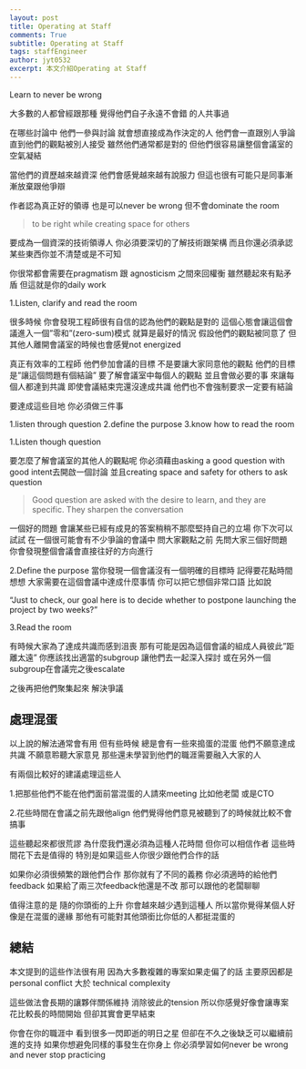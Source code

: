 ```yaml
---
layout: post
title: Operating at Staff
comments: True 
subtitle: Operating at Staff
tags: staffEngineer
author: jyt0532
excerpt: 本文介紹Operating at Staff
---
```


Learn to never be wrong


大多數的人都曾經跟那種 覺得他們自子永遠不會錯 的人共事過 

在哪些討論中 他們一參與討論 就會想直接成為作決定的人 他們會一直跟別人爭論 直到他們的觀點被別人接受 雖然他們通常都是對的 但他們很容易讓整個會議室的空氣凝結

當他們的資歷越來越資深 他們會感覺越來越有說服力 但這也很有可能只是同事漸漸放棄跟他爭辯 


作者認為真正好的領導 也是可以never be wrong 但不會dominate the room

> to be right while creating space for others

要成為一個資深的技術領導人 你必須要深切的了解技術跟架構 而且你還必須承認某些東西你並不清楚或是不可知

你很常都會需要在pragmatism 跟 agnosticism 之間來回權衡 雖然聽起來有點矛盾 但這就是你的daily work

1.Listen, clarify and read the room

很多時候 你會發現工程師很有自信的認為他們的觀點是對的 這個心態會讓這個會議進入一個”零和”(zero-sum)模式 就算是最好的情況 假設他們的觀點被同意了 但其他人離開會議室的時候也會感覺not energized

真正有效率的工程師 他們參加會議的目標 不是要讓大家同意他的觀點 他們的目標是”讓這個問題有個結論” 要了解會議室中每個人的觀點 並且會做必要的事 來讓每個人都達到共識 即使會議結束完還沒達成共識 他們也不會強制要求一定要有結論

要達成這些目地 你必須做三件事 

1.listen through question
2.define the purpose
3.know how to read the room

1.Listen though question

要怎麼了解會議室的其他人的觀點呢 你必須藉由asking a good question with good intent去開啟一個討論 並且creating space and safety for others to ask question

> Good question are asked with the desire to learn, and they are specific. They sharpen the conversation

一個好的問題 會讓某些已經有成見的答案稍稍不那麼堅持自己的立場 你下次可以試試 在一個很可能會有不少爭論的會議中 問大家觀點之前 先問大家三個好問題 你會發現整個會議會直接往好的方向進行


2.Define the purpose
 當你發現一個會議沒有一個明確的目標時 記得要花點時間想想 大家需要在這個會議中達成什麼事情 你可以把它想個非常口語 比如說

“Just to check, our goal here is to decide whether to postpone launching the project by two weeks?”

3.Read the room

有時候大家為了達成共識而感到沮喪 那有可能是因為這個會議的組成人員彼此”距離太遠” 你應該找出適當的subgroup 讓他們去一起深入探討 或在另外一個subgroup在會議完之後escalate 

之後再把他們聚集起來 解決爭議

## 處理混蛋

以上說的解法通常會有用 但有些時候 總是會有一些來搗蛋的混蛋 他們不願意達成共識 不願意聆聽大家意見 那些還未學習到他們的職涯需要融入大家的人

有兩個比較好的建議處理這些人

1.把那些他們不能在他們面前當混蛋的人請來meeting 比如他老闆 或是CTO

2.花些時間在會議之前先跟他align 他們覺得他們意見被聽到了的時候就比較不會搞事

這些聽起來都很荒謬 為什麼我們還必須為這種人花時間 但你可以相信作者 這些時間花下去是值得的 特別是如果這些人你很少跟他們合作的話

如果你必須很頻繁的跟他們合作 那你就有了不同的義務 你必須適時的給他們feedback 如果給了兩三次feedback他還是不改 那可以跟他的老闆聊聊

值得注意的是 隨的你頭銜的上升 你會越來越少遇到這種人 所以當你覺得某個人好像是在混蛋的邊緣 那他有可能對其他頭銜比你低的人都挺混蛋的

## 總結

本文提到的這些作法很有用 因為大多數複雜的專案如果走偏了的話 主要原因都是personal conflict 大於 technical complexity 

這些做法會長期的讓夥伴關係維持 消除彼此的tension 所以你感覺好像會讓專案花比較長的時間開始 但卻其實會更早結束 

你會在你的職涯中 看到很多一閃即逝的明日之星 但卻在不久之後缺乏可以繼續前進的支持 如果你想避免同樣的事發生在你身上 你必須學習如何never be wrong and never stop practicing

